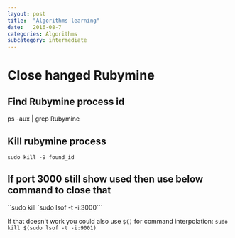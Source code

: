 ```yaml
---
layout: post
title:  "Algorithms learning"
date:   2016-08-7
categories: Algorithms
subcategory: intermediate
---
```


# Close hanged Rubymine
## Find Rubymine process id
  ps -aux | grep Rubymine
## Kill rubymine process
  `sudo kill -9 found_id`
## If port 3000 still show used then use below command to close that
  ``sudo kill `sudo lsof -t -i:3000```
  
If that doesn't work you could also use `$()` for command interpolation:
  `sudo kill $(sudo lsof -t -i:9001)`
